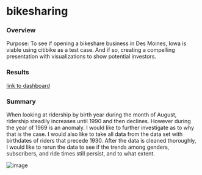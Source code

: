 # bikesharing

### Overview

Purpose: To see if opening a bikeshare business in Des Moines, Iowa is viable using citibike as a test case. And if so, creating a compelling presentation with visualizations to show potential investors.

### Results

[link to dashboard](https://public.tableau.com/views/Bikesharing_16483385831170/CitibikeAnalysis?:language=en-US&publish=yes&:display_count=n&:origin=viz_share_link "link to dashboard")

### Summary

When looking at ridership by birth year during the month of August, ridership steadily increases until 1990 and then declines. However during the year of 1969 is an anomaly. I would like to further investigate as to why that is the case. I would also like to take all data from the data set with birthdates of riders that precede 1930. After the data is cleaned thoroughly, I would like to rerun the data to see if the trends among genders, subscribers, and ride times still persist, and to what extent.

![image](https://user-images.githubusercontent.com/92996865/160263056-626ade58-3fc7-46b4-9141-8ea7002204e5.png)


